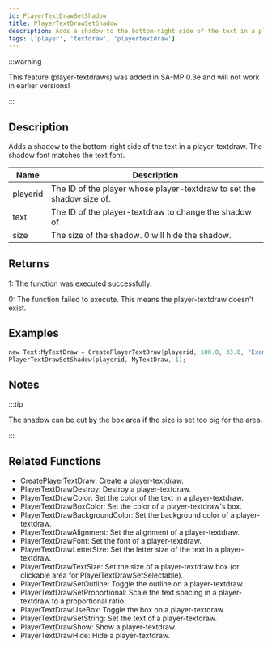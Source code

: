 ```yaml
---
id: PlayerTextDrawSetShadow
title: PlayerTextDrawSetShadow
description: Adds a shadow to the bottom-right side of the text in a player-textdraw.
tags: ['player', 'textdraw', 'playertextdraw']
---
```


:::warning

This feature (player-textdraws) was added in SA-MP 0.3e and will not work in earlier versions!

:::

## Description

Adds a shadow to the bottom-right side of the text in a player-textdraw. The shadow font matches the text font.


| Name | Description |
|------|-------------|
|playerid | The ID of the player whose player-textdraw to set the shadow size of.|
|text | The ID of the player-textdraw to change the shadow of|
|size | The size of the shadow. 0 will hide the shadow.|


## Returns

 1: The function was executed successfully. 

 0: The function failed to execute. This means the player-textdraw doesn't exist.


## Examples


```c
new Text:MyTextDraw = CreatePlayerTextDraw(playerid, 100.0, 33.0, "Example Text");
PlayerTextDrawSetShadow(playerid, MyTextDraw, 1);
```


## Notes

:::tip

The shadow can be cut by the box area if the size is set too big for the area.

:::


## Related Functions


-  CreatePlayerTextDraw: Create a player-textdraw.
-  PlayerTextDrawDestroy: Destroy a player-textdraw.
-  PlayerTextDrawColor: Set the color of the text in a player-textdraw.
-  PlayerTextDrawBoxColor: Set the color of a player-textdraw's box.
-  PlayerTextDrawBackgroundColor: Set the background color of a player-textdraw.
-  PlayerTextDrawAlignment: Set the alignment of a player-textdraw.
-  PlayerTextDrawFont: Set the font of a player-textdraw.
-  PlayerTextDrawLetterSize: Set the letter size of the text in a player-textdraw.
-  PlayerTextDrawTextSize: Set the size of a player-textdraw box (or clickable area for PlayerTextDrawSetSelectable).
-  PlayerTextDrawSetOutline: Toggle the outline on a player-textdraw.
-  PlayerTextDrawSetProportional: Scale the text spacing in a player-textdraw to a proportional ratio.
-  PlayerTextDrawUseBox: Toggle the box on a player-textdraw.
-  PlayerTextDrawSetString: Set the text of a player-textdraw.
-  PlayerTextDrawShow: Show a player-textdraw.
-  PlayerTextDrawHide: Hide a player-textdraw.